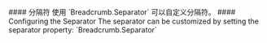 <cn>
  #### 分隔符
  使用 `Breadcrumb.Separator` 可以自定义分隔符。
</cn>

<us>
  #### Configuring the Separator
  The separator can be customized by setting the separator property: `Breadcrumb.Separator`
</us>
